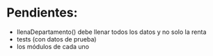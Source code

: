 # Pendientes:

- llenaDepartamento() debe llenar todos los datos y no solo la renta
- tests (con datos de prueba)
- los módulos de cada uno
